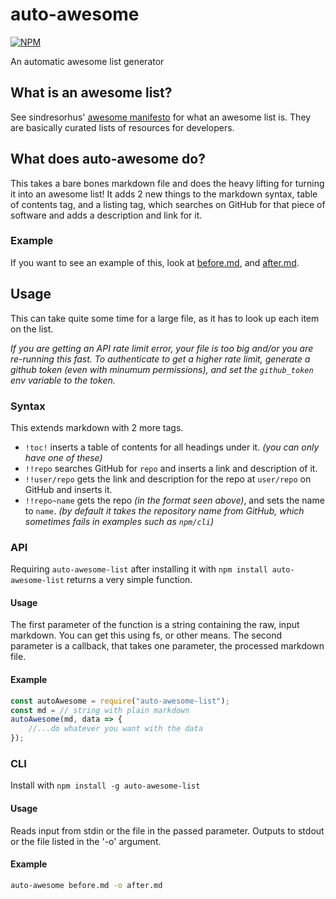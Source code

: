 # auto-awesome
[![NPM](https://nodei.co/npm/auto-awesome-list.png?compact=true)](https://nodei.co/npm/auto-awesome-list/)

An automatic awesome list generator

## What is an awesome list?
See sindresorhus' [awesome manifesto](https://github.com/sindresorhus/awesome/blob/master/awesome.md) for what an awesome list is. They are basically curated lists of resources for developers.

## What does auto-awesome do?
This takes a bare bones markdown file and does the heavy lifting for turning it into an awesome list!
It adds 2 new things to the markdown syntax, table of contents tag, and a listing tag, which searches on GitHub for that piece of software and adds a description and link for it. 

### Example
If you want to see an example of this, look at [before.md](https://github.com/tomblcode/auto-awesome/blob/master/example/before.md), and [after.md](https://github.com/tomblcode/auto-awesome/blob/master/example/after.md).

## Usage
This can take quite some time for a large file, as it has to look up each item on the list.

*If you are getting an API rate limit error, your file is too big and/or you are re-running this fast. To authenticate to get a higher rate limit, generate a github token (even with minumum permissions), and set the `github_token` env variable to the token.*

### Syntax
This extends markdown with 2 more tags.
 - `!toc!` inserts a table of contents for all headings under it. *(you can only have one of these)*
 - `!!repo` searches GitHub for `repo` and inserts a link and description of it.
 - `!!user/repo` gets the link and description for the repo at `user/repo` on GitHub and inserts it.
 - `!!repo~name` gets the repo *(in the format seen above)*, and sets the name to `name`. *(by default it takes the repository name from GitHub, which sometimes fails in examples such as `npm/cli`)*

### API
Requiring `auto-awesome-list` after installing it with `npm install auto-awesome-list` returns a very simple function.
#### Usage
The first parameter of the function is a string containing the raw, input markdown. You can get this using fs, or other means.
The second parameter is a callback, that takes one parameter, the processed markdown file.
#### Example
```js
const autoAwesome = require("auto-awesome-list");
const md = // string with plain markdown
autoAwesome(md, data => {
    //...do whatever you want with the data
});
```
### CLI
Install with `npm install -g auto-awesome-list`
#### Usage
Reads input from stdin or the file in the passed parameter.
Outputs to stdout or the file listed in the '-o' argument.
#### Example
```sh
auto-awesome before.md -o after.md
```